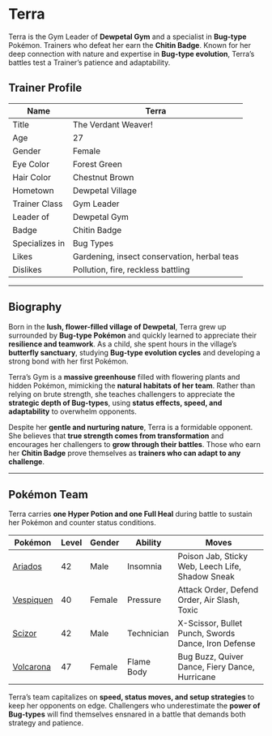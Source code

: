 # Terra  

Terra is the Gym Leader of **Dewpetal Gym** and a specialist in **Bug-type** Pokémon. Trainers who defeat her earn the **Chitin Badge**. Known for her deep connection with nature and expertise in **Bug-type evolution**, Terra’s battles test a Trainer’s patience and adaptability.  

## Trainer Profile  

| Name  | Terra |
|--------|--------|
| Title  | The Verdant Weaver! |
| Age  | 27 |
| Gender  | Female |
| Eye Color  | Forest Green |
| Hair Color  | Chestnut Brown |
| Hometown  | Dewpetal Village |
| Trainer Class  | Gym Leader |
| Leader of  | Dewpetal Gym |
| Badge  | Chitin Badge |
| Specializes in  | Bug Types |
| Likes  | Gardening, insect conservation, herbal teas |
| Dislikes  | Pollution, fire, reckless battling |

---

## Biography  

Born in the **lush, flower-filled village of Dewpetal**, Terra grew up surrounded by **Bug-type Pokémon** and quickly learned to appreciate their **resilience and teamwork**. As a child, she spent hours in the village’s **butterfly sanctuary**, studying **Bug-type evolution cycles** and developing a strong bond with her first Pokémon.  

Terra’s Gym is a **massive greenhouse** filled with flowering plants and hidden Pokémon, mimicking the **natural habitats of her team**. Rather than relying on brute strength, she teaches challengers to appreciate the **strategic depth of Bug-types**, using **status effects, speed, and adaptability** to overwhelm opponents.  

Despite her **gentle and nurturing nature**, Terra is a formidable opponent. She believes that **true strength comes from transformation** and encourages her challengers to **grow through their battles**. Those who earn her **Chitin Badge** prove themselves as **trainers who can adapt to any challenge**.  

---

## Pokémon Team  

Terra carries **one Hyper Potion and one Full Heal** during battle to sustain her Pokémon and counter status conditions.  

| Pokémon  | Level | Gender | Ability | Moves |
|----------|-------|--------|---------|-------|
| [Ariados](https://bulbapedia.bulbagarden.net/wiki/Ariados_(Pokémon)) | 42 | Male | Insomnia | Poison Jab, Sticky Web, Leech Life, Shadow Sneak |
| [Vespiquen](https://bulbapedia.bulbagarden.net/wiki/Vespiquen_(Pokémon)) | 40 | Female | Pressure | Attack Order, Defend Order, Air Slash, Toxic |
| [Scizor](https://bulbapedia.bulbagarden.net/wiki/Scizor_(Pokémon)) | 42 | Male | Technician | X-Scissor, Bullet Punch, Swords Dance, Iron Defense |
| [Volcarona](https://bulbapedia.bulbagarden.net/wiki/Volcarona_(Pokémon)) | 47 | Female | Flame Body | Bug Buzz, Quiver Dance, Fiery Dance, Hurricane |

Terra’s team capitalizes on **speed, status moves, and setup strategies** to keep her opponents on edge. Challengers who underestimate the **power of Bug-types** will find themselves ensnared in a battle that demands both strategy and patience.  
